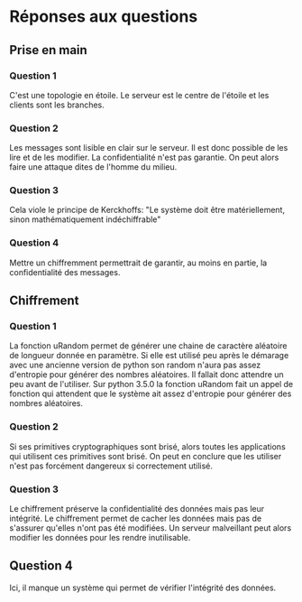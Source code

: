 # Réponses aux questions


## Prise en main
### Question 1
C'est une topologie en étoile. Le serveur est le centre de l'étoile et les clients sont les branches.

### Question 2
Les messages sont lisible en clair sur le serveur. Il est donc possible de les lire et de les modifier.
La confidentialité n'est pas garantie. 
On peut alors faire une attaque dites de l'homme du milieu.

### Question 3
Cela viole le principe de Kerckhoffs: "Le système doit être matériellement, sinon
mathématiquement indéchiffrable"

### Question 4
Mettre un chiffremment permettrait de garantir, au moins en partie, la confidentialité des messages.


## Chiffrement 
### Question 1
La fonction uRandom permet de générer une chaine de caractère aléatoire de longueur donnée en paramètre. 
Si elle est utilisé peu après le démarage avec une ancienne version de python son random n'aura pas assez d'entropie pour générer des nombres aléatoires. Il fallait donc attendre un peu avant de l'utiliser.
Sur python 3.5.0 la fonction uRandom fait un appel de fonction qui attendent que le système ait assez d'entropie pour générer des nombres aléatoires.

### Question 2
Si ses primitives cryptographiques sont brisé, alors toutes les applications qui utilisent ces primitives sont brisé. On peut en conclure que les utiliser n'est pas forcément dangereux si correctement utilisé.

### Question 3
Le chiffrement préserve la confidentialité des données mais pas leur intégrité. Le chiffrement permet de cacher les données mais pas de s'assurer qu'elles n'ont pas été modifiées. Un serveur malveillant peut alors modifier les données pour les rendre inutilisable.

## Question 4
Ici, il manque un système qui permet de vérifier l'intégrité des données.